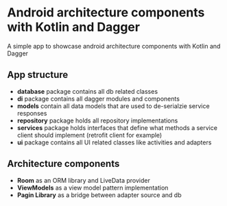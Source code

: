 # Android architecture components with Kotlin and Dagger

A simple app to showcase android architecture components with Kotlin and Dagger

## App structure

* **database** package contains all db related classes
* **di** package contains all dagger modules and components
* **models** contain all data models that are used to de-serialzie service responses
* **repository** package holds all repository implementations
* **services** package holds interfaces that define what methods a service client should implement (retrofit client for example)
* **ui** package contains all UI related classes like activities and adapters

## Architecture components 

* **Room** as an ORM library and LiveData provider
* **ViewModels** as a view model pattern implementation
* **Pagin Library** as a bridge between adapter source and db


